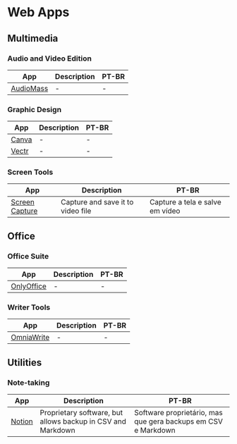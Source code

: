 # Web Apps

## Multimedia

### Audio and Video Edition

| App | Description | PT-BR |
|-|-|-|
| [AudioMass](https://audiomass.co) | - | - |

### Graphic Design

| App | Description | PT-BR |
|-|-|-|
| [Canva](https://www.canva.com) | - | - |
| [Vectr](https://vectr.com/design/) | - | - |

### Screen Tools

| App | Description | PT-BR |
|-|-|-|
| [Screen Capture](https://imclient.herokuapp.com/screencapture/) | Capture and save it to video file | Capture a tela e salve em vídeo |

## Office

### Office Suite

| App | Description | PT-BR |
|-|-|-|
| [OnlyOffice](https://personal.onlyoffice.com/) | - | - |

### Writer Tools

| App | Description | PT-BR |
|-|-|-|
| [OmniaWrite](https://app.omniawrite.com/) | - | - |

## Utilities

### Note-taking

| App | Description | PT-BR |
|-|-|-|
| [Notion](https://www.notion.so/) | Proprietary software, but allows backup in CSV and Markdown | Software proprietário, mas que gera backups em CSV e Markdown |